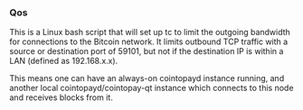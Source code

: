 ### Qos ###

This is a Linux bash script that will set up tc to limit the outgoing bandwidth for connections to the Bitcoin network. It limits outbound TCP traffic with a source or destination port of 59101, but not if the destination IP is within a LAN (defined as 192.168.x.x).

This means one can have an always-on cointopayd instance running, and another local cointopayd/cointopay-qt instance which connects to this node and receives blocks from it.

